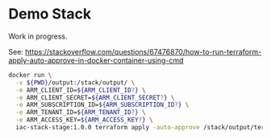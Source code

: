# Demo Stack

Work in progress.

See: https://stackoverflow.com/questions/67476870/how-to-run-terraform-apply-auto-approve-in-docker-container-using-cmd

```bash
docker run \
  -v ${PWD}/output:/stack/output/ \
  -e ARM_CLIENT_ID=${ARM_CLIENT_ID?} \
  -e ARM_CLIENT_SECRET=${ARM_CLIENT_SECRET?} \
  -e ARM_SUBSCRIPTION_ID=${ARM_SUBSCRIPTION_ID?} \
  -e ARM_TENANT_ID=${ARM_TENANT_ID?} \
  -e ARM_ACCESS_KEY=${ARM_ACCESS_KEY?} \
  iac-stack-stage:1.0.0 terraform apply -auto-approve /stack/output/terraform.plan
```

